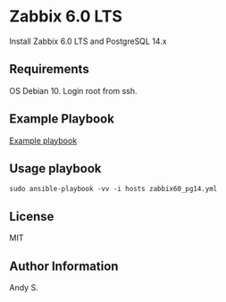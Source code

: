 Zabbix 6.0 LTS
=========

Install Zabbix 6.0 LTS and PostgreSQL 14.x

Requirements
------------

OS Debian 10.
Login root from ssh.

Example Playbook
----------------

[Example playbook](../zabbix60_pg14.yml)

Usage playbook
-------------

```sudo ansible-playbook -vv -i hosts zabbix60_pg14.yml```

License
-------

MIT

Author Information
------------------

Andy S.
